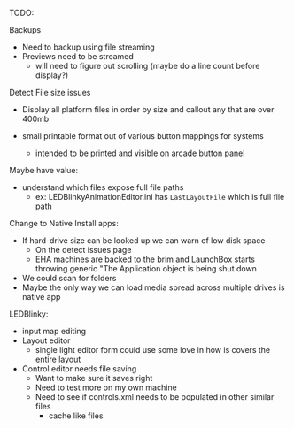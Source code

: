 TODO: 

Backups
- Need to backup using file streaming
- Previews need to be streamed
  - will need to figure out scrolling (maybe do a line count before display?)

Detect File size issues
- Display all platform files in order by size and callout any that are over 400mb

- small printable format out of various button mappings for systems
  - intended to be printed and visible on arcade button panel

Maybe have value:
- understand which files expose full file paths
  - ex: LEDBlinkyAnimationEditor.ini has `LastLayoutFile` which is full file path

Change to Native Install apps:
- If hard-drive size can be looked up we can warn of low disk space
  - On the detect issues page
  - EHA machines are backed to the brim and LaunchBox starts throwing generic "The Application object is being shut down
- We could scan for folders
- Maybe the only way we can load media spread across multiple drives is native app


LEDBlinky:
- input map editing
- Layout editor
  - single light editor form could use some love in how is covers the entire layout
- Control editor needs file saving
  - Want to make sure it saves right
  - Need to test more on my own machine
  - Need to see if controls.xml needs to be populated in other similar files
    - cache like files
